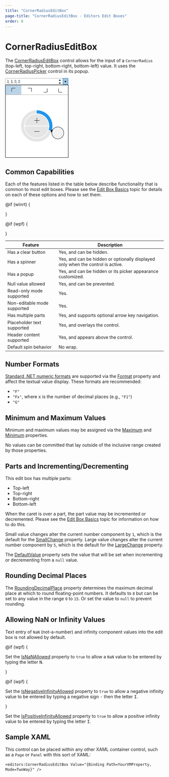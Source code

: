 ```yaml
---
title: "CornerRadiusEditBox"
page-title: "CornerRadiusEditBox - Editors Edit Boxes"
order: 6
---
```

# CornerRadiusEditBox

The [CornerRadiusEditBox](xref:@ActiproUIRoot.Controls.Editors.CornerRadiusEditBox) control allows for the input of a `CornerRadius` (top-left, top-right, bottom-right, bottom-left) value.  It uses the [CornerRadiusPicker](../pickers/cornerradiuspicker.md) control in its popup.

![Screenshot](../images/cornerradiuseditbox-opened.png)

## Common Capabilities

Each of the features listed in the table below describe functionality that is common to most edit boxes.  Please see the [Edit Box Basics](parteditboxbase.md) topic for details on each of these options and how to set them.

<table>
<thead>

<tr>
<th>Feature</th>
<th>Description</th>
</tr>

</thead>
<tbody>

@if (winrt) {
<tr>
<td>Has a clear button</td>
<td>Yes, and can be hidden.</td>
</tr>
}

@if (wpf) {
<tr>
<td>Has a spinner</td>
<td>Yes, and can be hidden or optionally displayed only when the control is active.</td>
</tr>
}

<tr>
<td>Has a popup</td>
<td>Yes, and can be hidden or its picker appearance customized.</td>
</tr>

<tr>
<td>Null value allowed</td>
<td>Yes, and can be prevented.</td>
</tr>

<tr>
<td>Read-only mode supported</td>
<td>Yes.</td>
</tr>

<tr>
<td>Non-editable mode supported</td>
<td>Yes.</td>
</tr>

<tr>
<td>Has multiple parts</td>
<td>Yes, and supports optional arrow key navigation.</td>
</tr>

<tr>
<td>Placeholder text supported</td>
<td>Yes, and overlays the control.</td>
</tr>

<tr>
<td>Header content supported</td>
<td>Yes, and appears above the control.</td>
</tr>

<tr>
<td>Default spin behavior</td>
<td>No wrap.</td>
</tr>

</tbody>
</table>

## Number Formats

[Standard .NET numeric formats](https://docs.microsoft.com/en-us/dotnet/standard/base-types/standard-numeric-format-strings) are supported via the [Format](xref:@ActiproUIRoot.Controls.Editors.CornerRadiusEditBox.Format) property and affect the textual value display.  These formats are recommended:

- `"F"`
- `"Fx"`, where x is the number of decimal places (e.g., `"F1"`)
- `"G"`

## Minimum and Maximum Values

Minimum and maximum values may be assigned via the [Maximum](xref:@ActiproUIRoot.Controls.Editors.CornerRadiusEditBox.Maximum) and [Minimum](xref:@ActiproUIRoot.Controls.Editors.CornerRadiusEditBox.Minimum) properties.

No values can be committed that lay outside of the inclusive range created by those properties.

## Parts and Incrementing/Decrementing

This edit box has multiple parts:

- Top-left
- Top-right
- Bottom-right
- Bottom-left

When the caret is over a part, the part value may be incremented or decremented.  Please see the [Edit Box Basics](parteditboxbase.md) topic for information on how to do this.

Small value changes alter the current number component by `1`, which is the default for the [SmallChange](xref:@ActiproUIRoot.Controls.Editors.CornerRadiusEditBox.SmallChange) property.  Large value changes alter the current number component by `5`, which is the default for the [LargeChange](xref:@ActiproUIRoot.Controls.Editors.CornerRadiusEditBox.LargeChange) property.

The [DefaultValue](xref:@ActiproUIRoot.Controls.Editors.CornerRadiusEditBox.DefaultValue) property sets the value that will be set when incrementing or decrementing from a `null` value.

## Rounding Decimal Places

The [RoundingDecimalPlace](xref:@ActiproUIRoot.Controls.Editors.CornerRadiusEditBox.RoundingDecimalPlace) property determines the maximum decimal place at which to round floating-point numbers.  It defaults to `8` but can be set to any value in the range `0` to `15`.  Or set the value to `null` to prevent rounding.

## Allowing NaN or Infinity Values

Text entry of `NaN` (not-a-number) and infinity component values into the edit box is not allowed by default.

@if (wpf) {

Set the [IsNaNAllowed](xref:@ActiproUIRoot.Controls.Editors.CornerRadiusEditBox.IsNaNAllowed) property to `true` to allow a `NaN` value to be entered by typing the letter <kbd>N</kbd>.

}

@if (wpf) {

Set the [IsNegativeInfinityAllowed](xref:@ActiproUIRoot.Controls.Editors.CornerRadiusEditBox.IsNegativeInfinityAllowed) property to `true` to allow a negative infinity value to be entered by typing a negative sign <kbd>-</kbd> then the letter <kbd>I</kbd>.

}

Set the [IsPositiveInfinityAllowed](xref:@ActiproUIRoot.Controls.Editors.CornerRadiusEditBox.IsPositiveInfinityAllowed) property to `true` to allow a positive infinity value to be entered by typing the letter <kbd>I</kbd>.

## Sample XAML

This control can be placed within any other XAML container control, such as a `Page` or `Panel` with this sort of XAML:

```xaml
<editors:CornerRadiusEditBox Value="{Binding Path=YourVMProperty, Mode=TwoWay}" />
```
